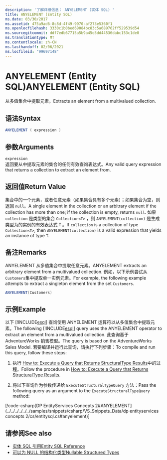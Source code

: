```yaml
---
description: '了解详细信息： ANYELEMENT (实体 SQL) '
title: ANYELEMENT (Entity SQL)
ms.date: 03/30/2017
ms.assetid: 475a9ad6-8c8d-4f49-9970-af273e5360f1
ms.openlocfilehash: 3330c1b0bed69084bc83c5a689762ff529539d54
ms.sourcegitcommit: ddf7edb67715a5b9a45e3dd44536dabc153c1de0
ms.translationtype: MT
ms.contentlocale: zh-CN
ms.lasthandoff: 02/06/2021
ms.locfileid: "99697148"
---
```

# <a name="anyelement-entity-sql"></a><span data-ttu-id="39c5d-103">ANYELEMENT (Entity SQL)</span><span class="sxs-lookup"><span data-stu-id="39c5d-103">ANYELEMENT (Entity SQL)</span></span>

<span data-ttu-id="39c5d-104">从多值集合中提取元素。</span><span class="sxs-lookup"><span data-stu-id="39c5d-104">Extracts an element from a multivalued collection.</span></span>  
  
## <a name="syntax"></a><span data-ttu-id="39c5d-105">语法</span><span class="sxs-lookup"><span data-stu-id="39c5d-105">Syntax</span></span>  
  
```csharp
ANYELEMENT ( expression )  
```  
  
## <a name="arguments"></a><span data-ttu-id="39c5d-106">参数</span><span class="sxs-lookup"><span data-stu-id="39c5d-106">Arguments</span></span>  

 `expression`  
 <span data-ttu-id="39c5d-107">返回要从中提取元素的集合的任何有效查询表达式。</span><span class="sxs-lookup"><span data-stu-id="39c5d-107">Any valid query expression that returns a collection to extract an element from.</span></span>  
  
## <a name="return-value"></a><span data-ttu-id="39c5d-108">返回值</span><span class="sxs-lookup"><span data-stu-id="39c5d-108">Return Value</span></span>  

 <span data-ttu-id="39c5d-109">集合中的一个元素，或者任意元素（如果集合具有多个元素）；如果集合为空，则返回 `null`。</span><span class="sxs-lookup"><span data-stu-id="39c5d-109">A single element in the collection or an arbitrary element if the collection has more than one; if the collection is empty, returns `null`.</span></span> <span data-ttu-id="39c5d-110">如果 `collection` 是类型的集合 `Collection<T>` ，则 `ANYELEMENT(collection)` 是生成类型为的实例的有效表达式 `T` 。</span><span class="sxs-lookup"><span data-stu-id="39c5d-110">If `collection` is a collection of type `Collection<T>`, then `ANYELEMENT(collection)` is a valid expression that yields an instance of type `T`.</span></span>  
  
## <a name="remarks"></a><span data-ttu-id="39c5d-111">备注</span><span class="sxs-lookup"><span data-stu-id="39c5d-111">Remarks</span></span>  

 <span data-ttu-id="39c5d-112">ANYELEMENT 从多值集合中提取任意元素。</span><span class="sxs-lookup"><span data-stu-id="39c5d-112">ANYELEMENT extracts an arbitrary element from a multivalued collection.</span></span> <span data-ttu-id="39c5d-113">例如，以下示例尝试从 `Customers`集中提取单一实例元素。</span><span class="sxs-lookup"><span data-stu-id="39c5d-113">For example, the following example attempts to extract a singleton element from the set `Customers`.</span></span>  
  
```csharp
ANYELEMENT(Customers)  
```  
  
## <a name="example"></a><span data-ttu-id="39c5d-114">示例</span><span class="sxs-lookup"><span data-stu-id="39c5d-114">Example</span></span>  

 <span data-ttu-id="39c5d-115">以下 [!INCLUDE[esql](../../../../../../includes/esql-md.md)] 查询使用 ANYELEMENT 运算符以从多值集合中提取元素。</span><span class="sxs-lookup"><span data-stu-id="39c5d-115">The following [!INCLUDE[esql](../../../../../../includes/esql-md.md)] query uses the ANYELEMENT operator to extract an element from a multivalued collection.</span></span> <span data-ttu-id="39c5d-116">此查询基于 AdventureWorks 销售模型。</span><span class="sxs-lookup"><span data-stu-id="39c5d-116">The query is based on the AdventureWorks Sales Model.</span></span> <span data-ttu-id="39c5d-117">若要编译并运行此查询，请执行下列步骤：</span><span class="sxs-lookup"><span data-stu-id="39c5d-117">To compile and run this query, follow these steps:</span></span>  
  
1. <span data-ttu-id="39c5d-118">执行 [How to: Execute a Query that Returns StructuralType Results](../how-to-execute-a-query-that-returns-structuraltype-results.md)中的过程。</span><span class="sxs-lookup"><span data-stu-id="39c5d-118">Follow the procedure in [How to: Execute a Query that Returns StructuralType Results](../how-to-execute-a-query-that-returns-structuraltype-results.md).</span></span>  
  
2. <span data-ttu-id="39c5d-119">将以下查询作为参数传递给 `ExecuteStructuralTypeQuery` 方法：</span><span class="sxs-lookup"><span data-stu-id="39c5d-119">Pass the following query as an argument to the `ExecuteStructuralTypeQuery` method:</span></span>  
  
 [!code-csharp[DP EntityServices Concepts 2#ANYELEMENT](../../../../../../samples/snippets/csharp/VS_Snippets_Data/dp entityservices concepts 2/cs/entitysql.cs#anyelement)]  
  
## <a name="see-also"></a><span data-ttu-id="39c5d-120">请参阅</span><span class="sxs-lookup"><span data-stu-id="39c5d-120">See also</span></span>

- [<span data-ttu-id="39c5d-121">实体 SQL 引用</span><span class="sxs-lookup"><span data-stu-id="39c5d-121">Entity SQL Reference</span></span>](entity-sql-reference.md)
- [<span data-ttu-id="39c5d-122">可以为 NULL 的结构化类型</span><span class="sxs-lookup"><span data-stu-id="39c5d-122">Nullable Structured Types</span></span>](nullable-structured-types-entity-sql.md)
